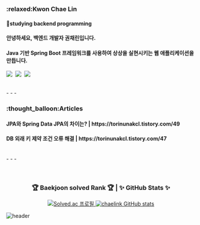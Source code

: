 
<h3>:relaxed:Kwon Chae Lin</h3>
<h4>🔭studying backend programming</h4>
<h4>안녕하세요, 백엔드 개발자 권채린입니다.</h4>
<h4>Java 기반 Spring Boot 프레임워크를 사용하여 상상을 실현시키는 웹 애플리케이션을 만듭니다.</h4>
<p>
<img src="https://img.shields.io/badge/Java-007396?style=flat-square&logo=Java&logoColor=white"/>&nbsp
<img src="https://img.shields.io/badge/SpringBoot-6DB33F?style=flat-square&logo=SpringBoot&logoColor=white"/>&nbsp
<img src="https://img.shields.io/badge/mysql-4479A1?style=flat-square&logo=mysql&logoColor=white">
</p>

</br>
- - -
</br>

<h3>:thought_balloon:Articles</h3>
<h4>JPA와 Spring Data JPA의 차이는? | https://torinunakcl.tistory.com/49</h4>
<h4>DB 외래 키 제약 조건 오류 해결 | https://torinunakcl.tistory.com/47</h4>

</br>
- - -
</br>
</br>
</br>

<div align="center">
<h3> 🏆 Baekjoon solved Rank 🏆  | ✨ GitHub Stats ✨ </h3>

<p align="center">
  <a href="https://solved.ac/lin5476">
    <img src="http://mazassumnida.wtf/api/v2/generate_badge?boj=lin5476" alt="Solved.ac 프로필" />
  </a>
  <a href="https://github.com/chaelink/github-readme-stats">
    <img src="https://github-readme-stats.vercel.app/api?username=chaelink&show_icons=true&theme=gruvbox_light" alt="chaelink GitHub stats" />
  </a>
</p>
</div>


![header](https://capsule-render.vercel.app/api?type=waving&height=150&color=fff2cc&section=footer&textBg=false&fontColor=213&fontAlign=50&fontSize=70&fontAlignY=42&animation=fadeIn)

